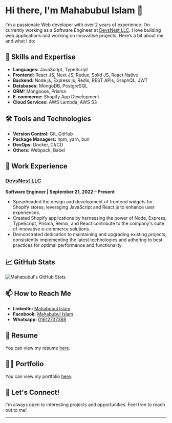 <!--
- 🔭 I’m currently working as a JavaScript Developer at DevsNest LLC
- 🌱 I’m currently learning TypeScript, Redux, RDBMS
- 😄 Nickname: Mahbub
- 👯 I’m currently open for work. 
- 🤔 I’m looking for help with IT Recruiter 
- 💬 Ask me about Web Development
-->


# Hi there, I'm Mahabubul Islam 👋

I'm a passionate Web developer with over 2 years of experience. I’m currently working as a Software Engineer at [DevsNest LLC](https://bd.devsnest.net/). I love building web applications and working on innovative projects. Here’s a bit about me and what I do:

## 🚀 Skills and Expertise

- **Languages:** JavaScript, TypeScript
- **Frontend:** React JS, Next JS, Redux, Solid JS, React Native
- **Backend:** Node.js, Express.js, Redis, REST APIs, GraphQL, JWT
- **Databases:** MongoDB, PostgreSQL
- **ORM:** Mongoose, Prisma
- **E-commerce:** Shopify App Development
- **Cloud Services:** AWS Lambda, AWS S3

## 🛠️ Tools and Technologies

- **Version Control:** Git, GitHub
- **Package Managers:** npm, yarn, bun
- **DevOps:** Docker, CI/CD
- **Others:** Webpack, Babel

## 🔭 Work Experience
### [DevsNest LLC](https://bd.devsnest.net/)
**Software Engineer | September 21, 2022 – Present**
- Spearheaded the design and development of frontend widgets for Shopify stores,
leveraging JavaScript and React.js to enhance user experiences.
- Created Shopify applications by harnessing the power of Node, Express, TypeScript,
Prisma, Remix, and React contribute to the company's suite of innovative e-commerce
solutions.
- Demonstrated dedication to maintaining and upgrading existing projects, consistently
implementing the latest technologies and adhering to best practices for optimal
performance and functionality.


<!--
## 🌟 Projects and Contributions

### [Project 1](https://github.com/your-username/project-1)
A brief description of Project 1. Highlight key features or technologies used.

### [Project 2](https://github.com/your-username/project-2)
A brief description of Project 2. Highlight key features or technologies used.

### [Shopify App - Example App](https://github.com/your-username/shopify-app-example)
A Shopify app that [does something specific]. Built with Node.js, Express.js, and React.
-->
## 📈 GitHub Stats

![Mahabubul's GitHub Stats](https://github-readme-stats.vercel.app/api?username=mahabubulislam&show_icons=true&theme=radical)

## 📫 How to Reach Me

- **LinkedIn:** [Mahabubul Islam](https://www.linkedin.com/in/mahabubulislam/)
- **Facebook:** [Mahabubul Islam](https://facebook.com/mahabubulislam22)
- **Whatsapp:** [01612737388](https://wa.me/+8801612737388)

## 📄 Resume

You can view my resume [here](https://drive.google.com/file/d/18mOjVQktP_xjZIDuU4YG-PI9Qwd1O3CZ/view).

## 👨‍💻 Portfolio

You can view my portfolio [here](https://mahabubul-islam.netlify.app).

## 💬 Let's Connect!

I'm always open to interesting projects and opportunities. Feel free to reach out to me!

---
<!--

**Fun Fact:** [Something interesting about you or your work]

![Visitor Count](https://visitor-badge.laobi.icu/badge?page_id=mahabubulislam)
-->

